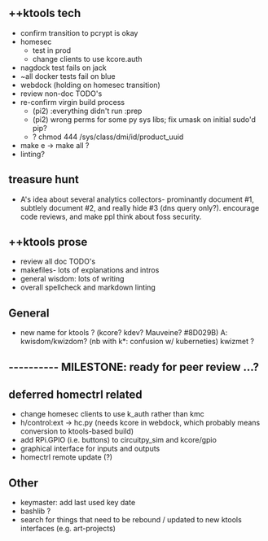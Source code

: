 
## ++ktools tech
   - confirm transition to pcrypt is okay
   - homesec
     - test in prod
     - change clients to use kcore.auth
   - nagdock test fails on jack
   - ~all docker tests fail on blue
   - webdock (holding on homesec transition)
   - review non-doc TODO's
   - re-confirm virgin build process
     - (pi2) :everything didn't run :prep
     - (pi2) wrong perms for some py sys libs; fix umask on initial sudo'd pip?
     - ? chmod 444 /sys/class/dmi/id/product_uuid
   - make e -> make all ?
   - linting?

## treasure hunt
   - A's idea about several analytics collectors- prominantly document #1,
     subtlely document #2, and really hide #3 (dns query only?).  encourage
     code reviews, and make ppl think about foss security.

## ++ktools prose
   - review all doc TODO's
   - makefiles- lots of explanations and intros
   - general wisdom: lots of writing
   - overall spellcheck and markdown linting

## General
   - new name for ktools ?  (kcore?  kdev?  Mauveine?  #8D029B)
     A: kwisdom/kwizdom?  (nb with k*: confusion w/ kuberneties)
     kwizmet ?

## ---------- MILESTONE: ready for peer review ...?

## deferred homectrl related
   - change homesec clients to use k_auth rather than kmc
   - h/control:ext -> hc.py (needs kcore in webdock, which probably means conversion to ktools-based build)
   - add RPi.GPIO (i.e. buttons) to circuitpy_sim and kcore/gpio
   - graphical interface for inputs and outputs
   - homectrl remote update (?)

## Other
   - keymaster: add last used key date
   - bashlib ?
   - search for things that need to be rebound / updated to new ktools interfaces (e.g. art-projects)
